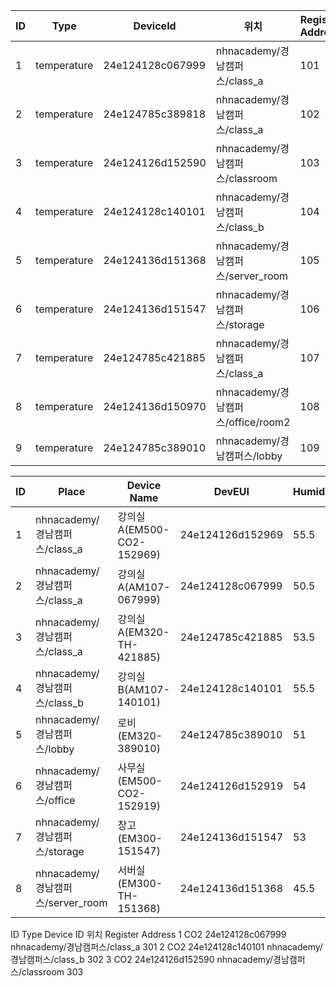 | ID | Type        | DeviceId           | 위치                                        | Register Address |
|----|-------------|--------------------|---------------------------------------------|-------------------|
| 1  | temperature | 24e124128c067999  | nhnacademy/경남캠퍼스/class_a               | 101               |
| 2  | temperature | 24e124785c389818  | nhnacademy/경남캠퍼스/class_a               | 102               |
| 3  | temperature | 24e124126d152590  | nhnacademy/경남캠퍼스/classroom             | 103               |
| 4  | temperature | 24e124128c140101  | nhnacademy/경남캠퍼스/class_b               | 104               |
| 5  | temperature | 24e124136d151368  | nhnacademy/경남캠퍼스/server_room          | 105               |
| 6  | temperature | 24e124136d151547  | nhnacademy/경남캠퍼스/storage               | 106               |
| 7  | temperature | 24e124785c421885  | nhnacademy/경남캠퍼스/class_a               | 107               |
| 8  | temperature | 24e124136d150970  | nhnacademy/경남캠퍼스/office/room2          | 108               |
| 9  | temperature | 24e124785c389010  | nhnacademy/경남캠퍼스/lobby                 | 109               |


| ID | Place                      | Device Name                   | DevEUI         | Humidity | Register Address |
|----|----------------------------|-------------------------------|----------------|----------|------------------|
| 1  | nhnacademy/경남캠퍼스/class_a | 강의실A(EM500-CO2-152969)    | 24e124126d152969 | 55.5     | 201              |
| 2  | nhnacademy/경남캠퍼스/class_a | 강의실A(AM107-067999)        | 24e124128c067999 | 50.5     | 202              |
| 3  | nhnacademy/경남캠퍼스/class_a | 강의실A(EM320-TH-421885)     | 24e124785c421885 | 53.5     | 203              |
| 4  | nhnacademy/경남캠퍼스/class_b | 강의실B(AM107-140101)        | 24e124128c140101 | 55.5     | 204              |
| 5  | nhnacademy/경남캠퍼스/lobby   | 로비(EM320-389010)            | 24e124785c389010 | 51       | 205              |
| 6  | nhnacademy/경남캠퍼스/office  | 사무실(EM500-CO2-152919)     | 24e124126d152919 | 54       | 206              |
| 7  | nhnacademy/경남캠퍼스/storage | 창고(EM300-151547)            | 24e124136d151547 | 53       | 207              |
| 8  | nhnacademy/경남캠퍼스/server_room | 서버실(EM300-TH-151368)    | 24e124136d151368 | 45.5     | 208              |

ID Type Device ID        위치                          Register Address
1  CO2 24e124128c067999  nhnacademy/경남캠퍼스/class_a  301
2  CO2 24e124128c140101  nhnacademy/경남캠퍼스/class_b  302
3  CO2 24e124126d152590  nhnacademy/경남캠퍼스/classroom  303